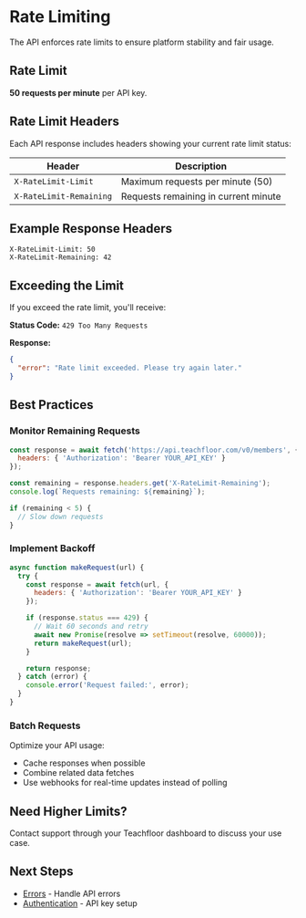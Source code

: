 # Rate Limiting

The API enforces rate limits to ensure platform stability and fair usage.

## Rate Limit

**50 requests per minute** per API key.

## Rate Limit Headers

Each API response includes headers showing your current rate limit status:

| Header | Description |
|--------|-------------|
| `X-RateLimit-Limit` | Maximum requests per minute (50) |
| `X-RateLimit-Remaining` | Requests remaining in current minute |

## Example Response Headers

```
X-RateLimit-Limit: 50
X-RateLimit-Remaining: 42
```

## Exceeding the Limit

If you exceed the rate limit, you'll receive:

**Status Code:** `429 Too Many Requests`

**Response:**
```json
{
  "error": "Rate limit exceeded. Please try again later."
}
```

## Best Practices

### Monitor Remaining Requests

```javascript
const response = await fetch('https://api.teachfloor.com/v0/members', {
  headers: { 'Authorization': 'Bearer YOUR_API_KEY' }
});

const remaining = response.headers.get('X-RateLimit-Remaining');
console.log(`Requests remaining: ${remaining}`);

if (remaining < 5) {
  // Slow down requests
}
```

### Implement Backoff

```javascript
async function makeRequest(url) {
  try {
    const response = await fetch(url, {
      headers: { 'Authorization': 'Bearer YOUR_API_KEY' }
    });

    if (response.status === 429) {
      // Wait 60 seconds and retry
      await new Promise(resolve => setTimeout(resolve, 60000));
      return makeRequest(url);
    }

    return response;
  } catch (error) {
    console.error('Request failed:', error);
  }
}
```

### Batch Requests

Optimize your API usage:
- Cache responses when possible
- Combine related data fetches
- Use webhooks for real-time updates instead of polling

## Need Higher Limits?

Contact support through your Teachfloor dashboard to discuss your use case.

## Next Steps

- [Errors](./03-errors.md) - Handle API errors
- [Authentication](./01-authentication.md) - API key setup
